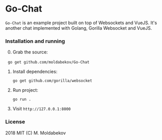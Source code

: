 # Go-Chat

`Go-Chat` is an example project built on top of Websockets and VueJS. It's another chat implemented with Golang, Gorilla Websocket and VueJS.

### Installation and running
0. Grab the source:

   `go get github.com/moldabekov/Go-Chat`
   
1. Install dependencies:

   `go get github.com/gorilla/websocket`

2. Run project:

   `go run .`

3. Visit `http://127.0.0.1:8000`

### License

2018 MIT (C) M. Moldabekov

